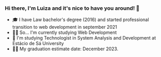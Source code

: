 ### Hi there, I'm Luiza and it's nice to have you around! 👋

- :mortar_board: I have Law bachelor's degree (2016) and started professional transition to web development in september 2021
- :woman_technologist: So... I'm currently studying Web Development
- :open_book: I'm studying Technologist in System Analysis and Development at Estácio de Sá University
- :woman_student: My graduation estimate date: December 2023.

<!--
**luizabchagas/luizabchagas** is a ✨ _special_ ✨ repository because its `README.md` (this file) appears on your GitHub profile.

Here are some ideas to get you started:

- 🔭 I’m currently working on ...
- 🌱 I’m currently learning ...
- 👯 I’m looking to collaborate on ...
- 🤔 I’m looking for help with ...
- 💬 Ask me about ...
- 📫 How to reach me: ...
- 😄 Pronouns: ...
- ⚡ Fun fact: ...
-->
